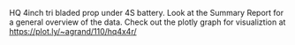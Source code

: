 HQ 4inch tri bladed prop under 4S battery. Look at the Summary Report for a general overview of the data. 
Check out the plotly graph for visualiztion at https://plot.ly/~agrand/110/hq4x4r/
